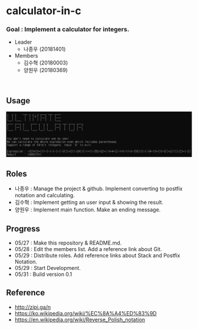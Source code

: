 # calculator-in-c
### Goal : Implement a calculator for integers.

* Leader
  * 나종우 (20181401)
* Members
  * 김수혁 (20180003)
  * 양원우 (20180369)
<br/>

## Usage
![example](example.png)

## Roles
* 나종우 : Manage the project & github. Implement converting to postfix notation and calculating.
* 김수혁 : Implement getting an user input & showing the result.
* 양원우 : Implement main function. Make an ending message.

## Progress
* 05/27 : Make this repository & README.md.
* 05/28 : Edit the members list. Add a reference link about Git.
* 05/29 : Distribute roles. Add reference links about Stack and Postfix Notation.
* 05/29 : Start Development.
* 05/31 : Build version 0.1

## Reference
* http://zipi.ga/n
* https://ko.wikipedia.org/wiki/%EC%8A%A4%ED%83%9D
* https://en.wikipedia.org/wiki/Reverse_Polish_notation

